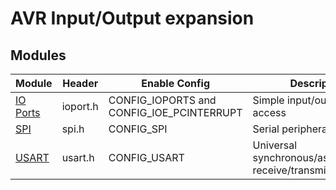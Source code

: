 AVR Input/Output expansion
==========================

Modules
-------
| Module                        | Header   | Enable Config                             | Description                                            |
|-------------------------------|----------|-------------------------------------------|--------------------------------------------------------|
| [IO Ports](modules/ioport.md) | ioport.h | CONFIG_IOPORTS and CONFIG_IOE_PCINTERRUPT | Simple input/output port access                        |
| [SPI](modules/spi.md)         | spi.h    | CONFIG_SPI                                | Serial peripheral interface                            |
| [USART](modules/usart.md)     | usart.h  | CONFIG_USART                              | Universal synchronous/asynchronous receive/transmitter |
